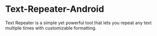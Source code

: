 # Text-Repeater-Android
Text Repeater is a simple yet powerful tool that lets you repeat any text multiple times with customizable formatting.
